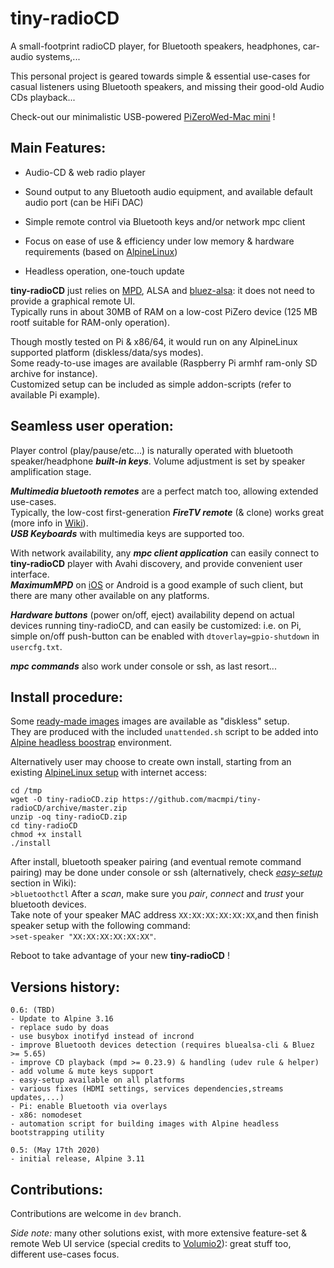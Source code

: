 # tiny-radioCD
 A small-footprint radioCD player, for Bluetooth speakers, headphones, car-audio systems,...

This personal project is geared towards simple & essential use-cases for casual listeners using Bluetooth speakers, and missing their good-old Audio CDs playback...

Check-out our minimalistic USB-powered [PiZeroWed-Mac mini](https://github.com/macmpi/tiny-radioCD/wiki/PiZeroWed-Mac-mini) !

## Main Features:

- Audio-CD & web radio player

- Sound output to any Bluetooth audio equipment, and available default audio port (can be HiFi DAC)

- Simple remote control via Bluetooth keys and/or network mpc client

- Focus on ease of use & efficiency under low memory & hardware requirements (based on [AlpineLinux](https://www.alpinelinux.org/))

- Headless operation, one-touch update


**tiny-radioCD** just relies on [MPD](https://www.musicpd.org/), ALSA and [bluez-alsa](https://github.com/Arkq/bluez-alsa/): it does not need to provide a graphical remote UI.\
Typically runs in about 30MB of RAM on a low-cost PiZero device (125 MB rootf suitable for RAM-only operation).

Though mostly tested on Pi & x86/64, it would run on any AlpineLinux supported platform (diskless/data/sys modes).\
Some ready-to-use images are available (Raspberry Pi armhf ram-only SD archive for instance).\
Customized setup can be included as simple addon-scripts (refer to available Pi example).



## Seamless user operation:

Player control (play/pause/etc...) is naturally operated with bluetooth speaker/headphone ***built-in keys***.
Volume adjustment is set by speaker amplification stage.

***Multimedia bluetooth remotes*** are a perfect match too, allowing extended use-cases.\
Typically, the low-cost first-generation ***FireTV remote*** (& clone) works great (more info in [Wiki](https://github.com/macmpi/tiny-radioCD/wiki)).\
***USB Keyboards*** with multimedia keys are supported too.

With network availability, any ***mpc client application*** can easily connect to **tiny-radioCD** player with Avahi discovery, and provide convenient user interface.\
***MaximumMPD*** on [iOS](https://itunes.apple.com/gb/app/maximummpd/id1437096437?mt=8) or Android is a good example of such client, but there are many other available on any platforms.

***Hardware buttons*** (power on/off, eject) availability depend on actual devices running tiny-radioCD, and can easily be customized: i.e. on Pi, simple on/off push-button can be enabled with `dtoverlay=gpio-shutdown` in `usercfg.txt`.

***mpc commands*** also work under console or ssh, as last resort...



## Install procedure:

Some [ready-made images](https://github.com/macmpi/tiny-radioCD/wiki/Pre-built-images) images are available as "diskless" setup.\
They are produced with the included `unattended.sh` script to be added into [Alpine headless boostrap](https://github.com/macmpi/alpine-linux-headless-bootstrap/) environment.

Alternatively user may choose to create own install, starting from an existing [AlpineLinux setup](https://wiki.alpinelinux.org/wiki/Installation) with internet access:
```
cd /tmp
wget -O tiny-radioCD.zip https://github.com/macmpi/tiny-radioCD/archive/master.zip
unzip -oq tiny-radioCD.zip
cd tiny-radioCD
chmod +x install
./install
```

After install, bluetooth speaker pairing (and eventual remote command pairing) may be done under console or ssh (alternatively, check *[easy-setup](https://github.com/macmpi/tiny-radioCD/wiki)* section in Wiki):\
`>bluetoothctl`     After a *scan*, make sure you *pair*, *connect* and *trust* your bluetooth devices.\
Take note of your speaker MAC address `XX:XX:XX:XX:XX:XX`,and then finish speaker setup with the following command:\
`>set-speaker "XX:XX:XX:XX:XX:XX"`.

Reboot to take advantage of your new **tiny-radioCD** !



## Versions history:

```
0.6: (TBD)
- Update to Alpine 3.16
- replace sudo by doas
- use busybox inotifyd instead of incrond
- improve Bluetooth devices detection (requires bluealsa-cli & Bluez >= 5.65)
- improve CD playback (mpd >= 0.23.9) & handling (udev rule & helper)
- add volume & mute keys support
- easy-setup available on all platforms
- various fixes (HDMI settings, services dependencies,streams updates,...)
- Pi: enable Bluetooth via overlays
- x86: nomodeset
- automation script for building images with Alpine headless bootstrapping utility

0.5: (May 17th 2020)
- initial release, Alpine 3.11
```



## Contributions:

Contributions are welcome in `dev` branch.



*Side note:* many other solutions exist, with more extensive feature-set & remote Web UI service (special credits to [Volumio2](https://volumio.org/)): great stuff too, different use-cases focus.

